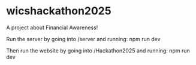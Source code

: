 # wicshackathon2025
A project about Financial Awareness!

Run the server by going into /server and running:
    npm run dev

Then run the website by going into /Hackathon2025 and running:
    npm run dev